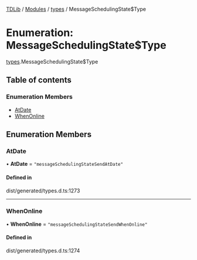[TDLib](../README.md) / [Modules](../modules.md) / [types](../modules/types.md) / MessageSchedulingState$Type

# Enumeration: MessageSchedulingState$Type

[types](../modules/types.md).MessageSchedulingState$Type

## Table of contents

### Enumeration Members

- [AtDate](types.MessageSchedulingState_Type.md#atdate)
- [WhenOnline](types.MessageSchedulingState_Type.md#whenonline)

## Enumeration Members

### AtDate

• **AtDate** = ``"messageSchedulingStateSendAtDate"``

#### Defined in

dist/generated/types.d.ts:1273

___

### WhenOnline

• **WhenOnline** = ``"messageSchedulingStateSendWhenOnline"``

#### Defined in

dist/generated/types.d.ts:1274
